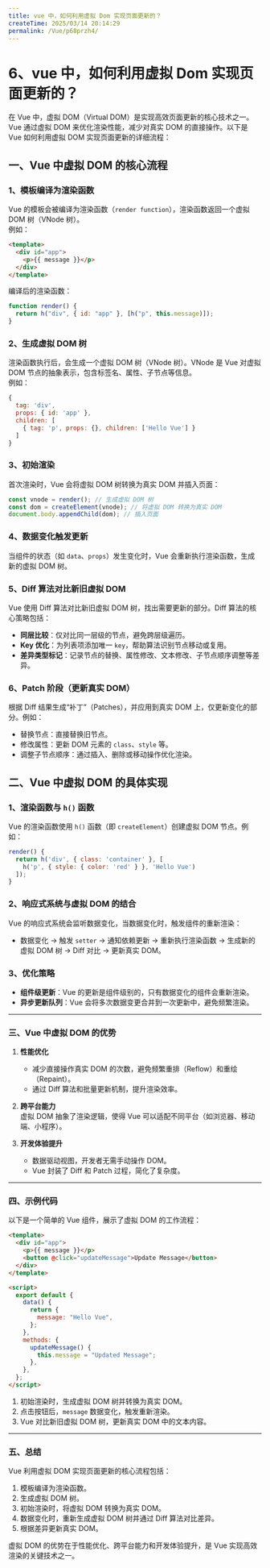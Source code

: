 ```yaml
---
title: vue 中，如何利用虚拟 Dom 实现页面更新的？
createTime: 2025/03/14 20:14:29
permalink: /Vue/p68przh4/
---
```

# 6、vue 中，如何利用虚拟 Dom 实现页面更新的？

在 Vue 中，虚拟 DOM（Virtual DOM）是实现高效页面更新的核心技术之一。Vue 通过虚拟 DOM 来优化渲染性能，减少对真实 DOM 的直接操作。以下是 Vue 如何利用虚拟 DOM 实现页面更新的详细流程：

## 一、Vue 中虚拟 DOM 的核心流程

### 1、模板编译为渲染函数

Vue 的模板会被编译为渲染函数（`render function`），渲染函数返回一个虚拟 DOM 树（VNode 树）。  
例如：

```html
<template>
  <div id="app">
    <p>{{ message }}</p>
  </div>
</template>
```

编译后的渲染函数：

```javascript
function render() {
  return h("div", { id: "app" }, [h("p", this.message)]);
}
```

### 2、生成虚拟 DOM 树

渲染函数执行后，会生成一个虚拟 DOM 树（VNode 树）。VNode 是 Vue 对虚拟 DOM 节点的抽象表示，包含标签名、属性、子节点等信息。  
例如：

```javascript
{
  tag: 'div',
  props: { id: 'app' },
  children: [
    { tag: 'p', props: {}, children: ['Hello Vue'] }
  ]
}
```

### 3、初始渲染

首次渲染时，Vue 会将虚拟 DOM 树转换为真实 DOM 并插入页面：

```javascript
const vnode = render(); // 生成虚拟 DOM 树
const dom = createElement(vnode); // 将虚拟 DOM 转换为真实 DOM
document.body.appendChild(dom); // 插入页面
```

### 4、数据变化触发更新

当组件的状态（如 `data`、`props`）发生变化时，Vue 会重新执行渲染函数，生成新的虚拟 DOM 树。

### 5、Diff 算法对比新旧虚拟 DOM

Vue 使用 Diff 算法对比新旧虚拟 DOM 树，找出需要更新的部分。Diff 算法的核心策略包括：

- **同层比较**：仅对比同一层级的节点，避免跨层级遍历。
- **Key 优化**：为列表项添加唯一 `key`，帮助算法识别节点移动或复用。
- **差异类型标记**：记录节点的替换、属性修改、文本修改、子节点顺序调整等差异。

### 6、Patch 阶段（更新真实 DOM）

根据 Diff 结果生成“补丁”（Patches），并应用到真实 DOM 上，仅更新变化的部分。例如：

- 替换节点：直接替换旧节点。
- 修改属性：更新 DOM 元素的 `class`、`style` 等。
- 调整子节点顺序：通过插入、删除或移动操作优化渲染。

## 二、Vue 中虚拟 DOM 的具体实现

### 1、渲染函数与 `h()` 函数

Vue 的渲染函数使用 `h()` 函数（即 `createElement`）创建虚拟 DOM 节点。例如：

```javascript
render() {
  return h('div', { class: 'container' }, [
    h('p', { style: { color: 'red' } }, 'Hello Vue')
  ]);
}
```

### 2、响应式系统与虚拟 DOM 的结合

Vue 的响应式系统会监听数据变化，当数据变化时，触发组件的重新渲染：

- 数据变化 → 触发 `setter` → 通知依赖更新 → 重新执行渲染函数 → 生成新的虚拟 DOM 树 → Diff 对比 → 更新真实 DOM。

### 3、优化策略

- **组件级更新**：Vue 的更新是组件级别的，只有数据变化的组件会重新渲染。
- **异步更新队列**：Vue 会将多次数据变更合并到一次更新中，避免频繁渲染。

---

### **三、Vue 中虚拟 DOM 的优势**

1. **性能优化**

   - 减少直接操作真实 DOM 的次数，避免频繁重排（Reflow）和重绘（Repaint）。
   - 通过 Diff 算法和批量更新机制，提升渲染效率。

2. **跨平台能力**  
   虚拟 DOM 抽象了渲染逻辑，使得 Vue 可以适配不同平台（如浏览器、移动端、小程序）。

3. **开发体验提升**
   - 数据驱动视图，开发者无需手动操作 DOM。
   - Vue 封装了 Diff 和 Patch 过程，简化了复杂度。

---

### **四、示例代码**

以下是一个简单的 Vue 组件，展示了虚拟 DOM 的工作流程：

```html
<template>
  <div id="app">
    <p>{{ message }}</p>
    <button @click="updateMessage">Update Message</button>
  </div>
</template>

<script>
  export default {
    data() {
      return {
        message: "Hello Vue",
      };
    },
    methods: {
      updateMessage() {
        this.message = "Updated Message";
      },
    },
  };
</script>
```

1. 初始渲染时，生成虚拟 DOM 树并转换为真实 DOM。
2. 点击按钮后，`message` 数据变化，触发重新渲染。
3. Vue 对比新旧虚拟 DOM 树，更新真实 DOM 中的文本内容。

---

### **五、总结**

Vue 利用虚拟 DOM 实现页面更新的核心流程包括：

1. 模板编译为渲染函数。
2. 生成虚拟 DOM 树。
3. 初始渲染时，将虚拟 DOM 转换为真实 DOM。
4. 数据变化时，重新生成虚拟 DOM 树并通过 Diff 算法对比差异。
5. 根据差异更新真实 DOM。

虚拟 DOM 的优势在于性能优化、跨平台能力和开发体验提升，是 Vue 实现高效渲染的关键技术之一。

